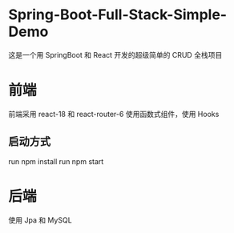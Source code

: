 # Spring-Boot-Full-Stack-Simple-Demo

这是一个用 SpringBoot 和 React 开发的超级简单的 CRUD 全栈项目

# 前端

前端采用 react-18 和 react-router-6
使用函数式组件，使用 Hooks

## 启动方式

run npm install
run npm start

# 后端

使用 Jpa 和 MySQL

